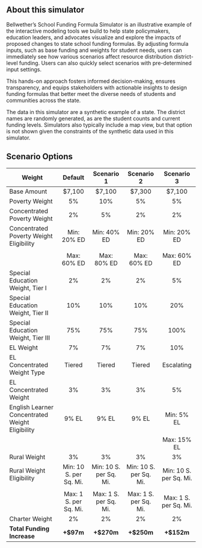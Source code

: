 ## About this simulator

Bellwether’s School Funding Formula Simulator is an illustrative example of the interactive modeling tools we build to help state policymakers, education leaders, and advocates visualize and explore the impacts of proposed changes to state school funding formulas. By adjusting formula inputs, such as base funding and weights for student needs, users can immediately see how various scenarios affect resource distribution district-level funding. Users can also quickly select scenarios with pre-determined input settings.

This hands-on approach fosters informed decision-making, ensures transparency, and equips stakeholders with actionable insights to design funding formulas that better meet the diverse needs of students and communities across the state.

The data in this simulator are a synthetic example of a state. The district names are randomly generated, as are the student counts and current funding levels. Simulators also typically include a map view, but that option is not shown given the constraints of the synthetic data used in this simulator.

## Scenario Options

| Weight                                          | Default                | Scenario 1             | Scenario 2             | Scenario 3             |
| ----------------------------------------------- | :---------------------:| :---------------------:| :---------------------:|:----------------------:|
| Base Amount                                     | \$7,100                | \$7,100                | \$7,300                | \$7,100                |
| Poverty Weight                                  | 5%                     | 10%                    | 5%                     | 5%                     |
| Concentrated Poverty Weight                     | 2%                     | 5%                     | 2%                     | 2%                     |
| Concentrated Poverty Weight Eligibility         | Min: 20% ED            | Min: 40% ED            | Min: 20% ED            | Min: 20% ED            |
|                                                 |                        |                        |                        |                        |
|                                                 | Max: 60% ED            | Max: 80% ED            | Max: 60% ED            | Max: 60% ED            |
| Special Education Weight, Tier I                | 2%                     | 2%                     | 2%                     | 5%                     |
| Special Education Weight, Tier II               | 10%                    | 10%                    | 10%                    | 20%                    |
| Special Education Weight, Tier III              | 75%                    | 75%                    | 75%                    | 100%                   |
| EL Weight                                       | 7%                     | 7%                     | 7%                     | 10%                    |
| EL Concentrated Weight Type                     | Tiered                 | Tiered                 | Tiered                 | Escalating             |
| EL Concentrated Weight                          | 3%                     | 3%                     | 3%                     | 5%                     |
| English Learner Concentrated Weight Eligibility | 9% EL                  | 9% EL                  | 9% EL                  | Min: 5% EL             |
|                                                 |                        |                        |                        | Max: 15% EL            |
| Rural Weight                                    | 3%                     | 3%                     | 3%                     | 3%                     |
| Rural Weight Eligibility                        | Min: 10 S. per Sq. Mi. | Min: 10 S. per Sq. Mi. | Min: 10 S. per Sq. Mi. | Min: 10 S. per Sq. Mi. |
|                                                 |                        |                        |                        |                        |
|                                                 | Max: 1 S. per Sq. Mi.  | Max: 1 S. per Sq. Mi.  | Max: 1 S. per Sq. Mi.  | Max: 1 S. per Sq. Mi.  |
| Charter Weight                                  | 2%                     | 2%                     | 2%                     | 2%                     |
| **Total Funding Increase**                      | **+\$97m**             | **+\$270m**            | **+\$250m**            | **+\$152m**            |
